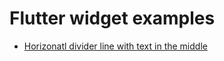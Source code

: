 # Flutter widget examples

* [Horizonatl divider line with text in the middle](https://github.com/MohamedAbdelghani/flutter_widgets/blob/master/divider_with_text.dart)
